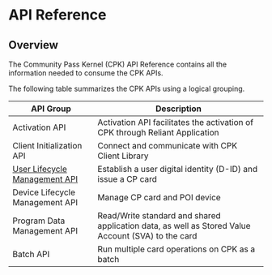 # API Reference

## Overview
The Community Pass Kernel (CPK) API Reference contains all the information needed to consume the CPK APIs.

The following table summarizes the CPK APIs using a logical grouping.

| **API Group**                   | **Description**                                                                                    |
|---------------------------------|----------------------------------------------------------------------------------------------------|
| Activation API                  | Activation API facilitates the activation of CPK through Reliant Application                       |
| Client Initialization API       | Connect and communicate with CPK Client Library                                                    |
| [User Lifecycle Management API ]()  | Establish a user digital identity (D-ID) and issue a CP card                                       |
| Device Lifecycle Management API | Manage CP card and POI device                                                                      |
| Program Data Management API     | Read/Write standard and shared application data, as well as Stored Value Account (SVA) to the card |
| Batch API                       | Run multiple card operations on CPK as a batch                                                     |
